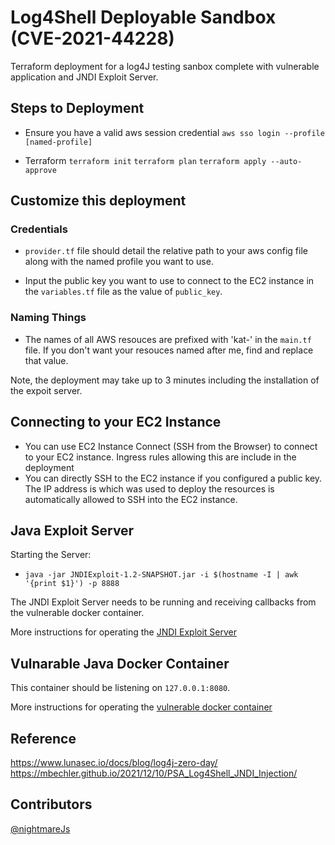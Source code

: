 # Log4Shell Deployable Sandbox (CVE-2021-44228)
Terraform deployment for a log4J testing sanbox complete with vulnerable application and JNDI Exploit Server.

## Steps to Deployment

- Ensure you have a valid aws session credential
	`aws sso login --profile [named-profile]`

- Terraform
	`terraform init`
	`terraform plan`
	`terraform apply --auto-approve`


## Customize this deployment

### Credentials 
- `provider.tf` file should detail the relative path to your aws config file along with the named profile you want to use.

- Input the public key you want to use to connect to the EC2 instance in the `variables.tf` file as the value of `public_key`.

### Naming Things 
- The names of all AWS resouces are prefixed with 'kat-' in the `main.tf` file.  If you don't want your resouces named after me, find and replace that value.


Note, the deployment may take up to 3 minutes including the installation of the expoit server.


## Connecting to your EC2 Instance

- You can use EC2 Instance Connect (SSH from the Browser) to connect to your EC2 instance. Ingress rules allowing this are include in the deployment
- You can directly SSH to the EC2 instance if you configured a public key.  The IP address is which was used to deploy the resources is automatically allowed to SSH into the EC2 instance.

## Java Exploit Server

Starting the Server:

- `java -jar JNDIExploit-1.2-SNAPSHOT.jar -i $(hostname -I | awk '{print $1}') -p 8888`

The JNDI Exploit Server needs to be running and receiving callbacks from the vulnerable docker container.

More instructions for operating the [JNDI Exploit Server](http://web.archive.org/web/20211210111026/https://github.com/feihong-cs/JNDIExploit)

## Vulnarable Java Docker Container
This container should be listening on `127.0.0.1:8080`.

More instructions for operating the [vulnerable docker container](https://github.com/christophetd/log4shell-vulnerable-app)


## Reference

https://www.lunasec.io/docs/blog/log4j-zero-day/
https://mbechler.github.io/2021/12/10/PSA_Log4Shell_JNDI_Injection/


## Contributors

[@nightmareJs](https://twitter.com/NightmareJS)









